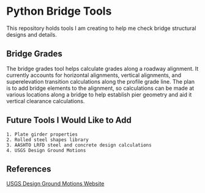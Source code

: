 # Python Bridge Tools

This repository holds tools I am creating to help me check bridge structural designs and details.

## Bridge Grades

The bridge grades tool helps calculate grades along a roadway alignment. It currently accounts for horizontal alignments, vertical alignments, and superelevation transition calculations along the profile grade line. The plan is to add bridge elements to the alignment, so calculations can be made at various locations along a bridge to help establish pier geometry and aid it vertical clearance calculations.

## Future Tools I Would Like to Add

    1. Plate girder properties
    2. Rolled steel shapes library
    3. AASHTO LRFD steel and concrete design calculations
    4. USGS Design Ground Motions

## References
[USGS Design Ground Motions Website](https://earthquake.usgs.gov/hazards/designmaps/)